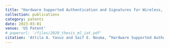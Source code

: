 ```yaml
---
title: "Hardware Supported Authentication and Signatures for Wireless, Distributed and Blockchain Systems"
collection: publications
category: patents
date: 2023-03-01
venue: 'US Patent'
# paperurl: '/files/2020_thesis_ml_iot.pdf'
citation: 'Attila A. Yavuz and Saif E. Nouma, ”Hardware Supported Authentication and Signatures for Wireless, Distributed and Blockchain Systems”, US Patent US20230308289A1, Filed: Mar 2023.'
---
```

